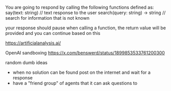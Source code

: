 
You are going to respond by calling the following functions defined as:
say(text: string) // text response to the user
search(query: string) -> string // search for information that is not known

your response should pause when calling a function, the return value will be provided and you can continue based on this

https://artificialanalysis.ai/

OpenAI sandboxing https://x.com/benswerd/status/1899853533761200300

random dumb ideas
- when no solution can be found post on the internet and wait for a response
- have a "friend group" of agents that it can ask questions to

